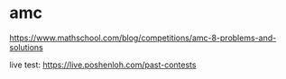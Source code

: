 # amc

https://www.mathschool.com/blog/competitions/amc-8-problems-and-solutions


live test:
https://live.poshenloh.com/past-contests
